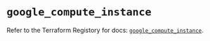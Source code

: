 # `google_compute_instance`

Refer to the Terraform Registory for docs: [`google_compute_instance`](https://registry.terraform.io/providers/hashicorp/google-beta/5.3.0/docs/resources/google_compute_instance).
